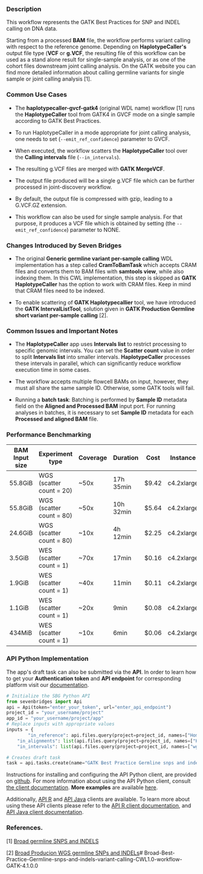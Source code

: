 ### Description

This workflow represents the GATK Best Practices for SNP and INDEL calling on DNA data.

Starting from a processed **BAM** file, the workflow performs variant calling with respect to the reference genome. Depending on **HaplotypeCaller's** output file type (**VCF** or **g.VCF**, the resulting file of this workflow can be used as a stand alone result for single-sample analysis, or as one of the cohort files downstream joint calling analysis. On the GATK website you can find more detailed information about calling germline variants for single sample or joint calling analysis [1].

### Common Use Cases

* The **haplotypecaller-gvcf-gatk4** (original WDL name) workflow [1] runs the **HaplotypeCaller** tool from GATK4 in GVCF mode on a single sample according to GATK Best Practices. 
* To run HaplotypeCaller in a mode appropriate for joint calling analysis, one needs to set (`--emit_ref_confidence`) parameter to GVCF. 
* When executed, the workflow scatters the **HaplotypeCaller** tool over the **Calling intervals** file (`--in_intervals`). 
* The resulting g.VCF files are merged with **GATK MergeVCF**. 
* The output file produced will be a single g.VCF file which can be further processed in joint-discovery workflow. 
* By default, the output file is compressed with gzip, leading to a G.VCF.GZ extension.

* This workflow can also be used for single sample analysis. For that purpose, it produces a VCF file which is obtained by setting (the `--emit_ref_confidence`) parameter to NONE. 


### Changes Introduced by Seven Bridges

* The original **Generic germline variant per-sample calling** WDL implementation has a step called **CramToBamTask** which accepts CRAM files and converts them to BAM files with **samtools view**, while also indexing them. In this CWL implementation, this step is skipped as **GATK HaplotypeCaller** has the option to work with CRAM files. Keep in mind that CRAM files need to be indexed. 

* To enable scattering of **GATK Haplotypecallier** tool, we have introduced the **GATK IntervalListTool**, solution given in **GATK Production Germline short variant per-sample calling** [2]. 

### Common Issues and Important Notes

* The **HaplotypeCaller** app uses **Intervals list** to restrict processing to specific genomic intervals. You can set the **Scatter count** value in order to split **Intervals list** into smaller intervals. **HaplotypeCaller** processes these intervals in parallel, which can significantly reduce workflow execution time in some cases.

* The workflow accepts multiple flowcell BAMs on input, however, they must all share the same sample ID. Otherwise, some GATK tools will fail.

* Running a **batch task**: Batching is performed by **Sample ID** metadata field on the **Aligned and Processed BAM** input port. For running analyses in batches, it is necessary to set **Sample ID** metadata for each **Processed and aligned BAM** file.

### Performance Benchmarking
                   
|  BAM Input size | Experiment type | Coverage | Duration | Cost | Instance |
|-----------------------|-----------------       |------------   |-------------|--------|--------------|
| 55.8GiB              |  WGS           (scatter count = 20)     | ~50x            |  17h 35min   | $9.42           | c4.2xlarge |
| 55.8GiB              |  WGS           (scatter count = 80)     | ~50x            |  10h 32min   | $5.64           | c4.2xlarge |
| 24.6GiB              |  WGS           (scatter count = 80)     | ~10x            |  4h 12min     | $2.25           | c4.2xlarge |
| 3.5GiB                |  WES            (scatter count = 1)    | ~70x             |  17min          | $0.16           | c4.2xlarge |
| 1.9GiB                |  WES            (scatter count = 1)    | ~40x             |  11min          | $0.11           | c4.2xlarge | 
| 1.1GiB                |  WES            (scatter count = 1)    | ~20x             |  9min            | $0.08           | c4.2xlarge | 
| 434MiB               |  WES            (scatter count = 1)    | ~10x             |  6min            | $0.06           | c4.2xlarge | 



### API Python Implementation
The app's draft task can also be submitted via the **API**. In order to learn how to get your **Authentication token** and **API endpoint** for corresponding platform visit our [documentation](https://github.com/sbg/sevenbridges-python#authentication-and-configuration).

```python
# Initialize the SBG Python API
from sevenbridges import Api
api = Api(token="enter_your_token", url="enter_api_endpoint")
project_id = "your_username/project"
app_id = "your_username/project/app"
# Replace inputs with appropriate values
inputs = {
        "in_reference": api.files.query(project=project_id, names=["Homo_sapiens_assembly38.fasta"])[0], 
	"in_alignments": list(api.files.query(project=project_id, names=["HCC1143BL_WES_1.processed.bam"])), 
	"in_intervals": list(api.files.query(project=project_id, names=["wgs_calling_regions.hg38.interval_list"]))}

# Creates draft task
task = api.tasks.create(name="GATK Best Practice Germline snps and indels 4.1.0.0 - API Run", project=project_id, app=app_id, inputs=inputs, run=False)
```

Instructions for installing and configuring the API Python client, are provided on [github](https://github.com/sbg/sevenbridges-python#installation). For more information about using the API Python client, consult [the client documentation](http://sevenbridges-python.readthedocs.io/en/latest/). **More examples** are available [here](https://github.com/sbg/okAPI).

Additionally, [API R](https://github.com/sbg/sevenbridges-r) and [API Java](https://github.com/sbg/sevenbridges-java) clients are available. To learn more about using these API clients please refer to the [API R client documentation](https://sbg.github.io/sevenbridges-r/), and [API Java client documentation](https://docs.sevenbridges.com/docs/java-library-quickstart).

### References.

[1] [Broad germline SNPS and INDELS](https://github.com/gatk-workflows/gatk4-germline-snps-indels)

[2] [Broad Producion WGS germline SNPs and INDELs](https://github.com/gatk-workflows/broad-prod-wgs-germline-snps-indels)# Broad-Best-Practice-Germline-snps-and-indels-variant-calling-CWL1.0-workflow-GATK-4.1.0.0
